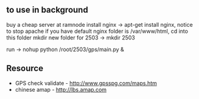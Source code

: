 ## to use in background 

 buy a cheap server at ramnode
 install nginx -> apt-get install nginx, notice to stop apache if you have
default nginx folder is /var/www/html, cd into this folder
mkdir new folder for 2503 -> mkdir 2503 

run -> nohup python /root/2503/gps/main.py &


## Resource
* GPS check validate - http://www.gpsspg.com/maps.htm
* chinese amap - http://lbs.amap.com
